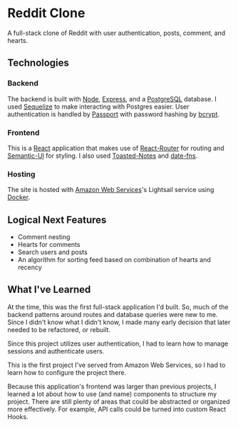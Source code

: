# Reddit Clone

A full-stack clone of Reddit with user authentication, posts, comment, and hearts.

## Technologies

### Backend

The backend is built with [Node](https://nodejs.org/en/), [Express](https://expressjs.com/), and a [PostgreSQL](https://www.postgresql.org/) database. I used [Sequelize](https://sequelize.org/) to make interacting with Postgres easier. User authentication is handled by [Passport](http://www.passportjs.org/) with password hashing by [bcrypt](https://www.npmjs.com/package/bcrypt).

### Frontend

This is a [React](https://reactjs.org/) application that makes use of [React-Router](https://reactrouter.com/web/guides/quick-start) for routing and [Semantic-UI](https://react.semantic-ui.com/) for styling. I also used [Toasted-Notes](https://toasted-notes.netlify.app/) and [date-fns](https://www.npmjs.com/package/date-fns).

### Hosting

The site is hosted with [Amazon Web Services](https://aws.amazon.com/)'s Lightsail service using [Docker](https://www.docker.com/).

## Logical Next Features

- Comment nesting
- Hearts for comments
- Search users and posts
- An algorithm for sorting feed based on combination of hearts and recency

## What I've Learned

At the time, this was the first full-stack application I'd built. So, much of the backend patterns around routes and database queries were new to me. Since I didn't know what I didn't know, I made many early decision that later needed to be refactored, or rebuilt.

Since this project utilizes user authentication, I had to learn how to manage sessions and authenticate users.

This is the first project I've served from Amazon Web Services, so I had to learn how to configure the project there.

Because this application's frontend was larger than previous projects, I learned a lot about how to use (and name) components to structure my project. There are still plenty of areas that could be abstracted or organized more effectively. For example, API calls could be turned into custom React Hooks.
